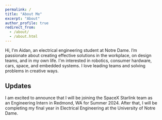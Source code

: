 ```yaml
---
permalink: /
title: "About Me"
excerpt: "About"
author_profile: true
redirect_from: 
  - /about/
  - /about.html
---
```


Hi, I'm Aidan, an electrical engineering student at Notre Dame. I’m passionate about creating effective solutions in the workplace, on design teams, and in my own life. I'm interested in robotics, consumer hardware, cars, space, and embedded systems. I love leading teams and solving problems in creative ways.

## Updates

I am excited to announce that I will be joining the SpaceX Starlink team as an Engineering Intern in Redmond, WA for Summer 2024. 
After that, I will be completing my final year in Electrical Engineering at the University of Notre Dame. 





